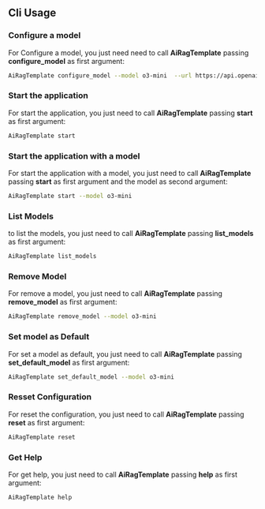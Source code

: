 
## Cli Usage


### Configure a model
For Configure a model, you just need need to call **AiRagTemplate** passing **configure_model** as first argument:

```bash
AiRagTemplate configure_model --model o3-mini  --url https://api.openai.com/v1/chat/completions --key  API_KEY
```

### Start the application
For start the application, you just need to call **AiRagTemplate** passing **start** as first argument:

```bash
AiRagTemplate start
```
### Start the application with a model
For start the application with a model, you just need to call **AiRagTemplate** passing **start** as first argument and the model as second argument:

```bash
AiRagTemplate start --model o3-mini
```

### List Models 
to list the models, you just need to call **AiRagTemplate** passing **list_models** as first argument:

```bash
AiRagTemplate list_models
```

### Remove Model

For remove a model, you just need to call **AiRagTemplate** passing **remove_model** as first argument:

```bash
AiRagTemplate remove_model --model o3-mini
```

### Set model as Default 
For set a model as default, you just need to call **AiRagTemplate** passing **set_default_model** as first argument:

```bash
AiRagTemplate set_default_model --model o3-mini
```
### Resset Configuration
For reset the configuration, you just need to call **AiRagTemplate** passing **reset** as first argument:

```bash
AiRagTemplate reset
```

### Get Help
For get help, you just need to call **AiRagTemplate** passing **help** as first argument:

```bash
AiRagTemplate help
```


